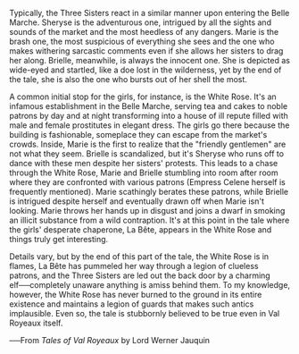 Typically, the Three Sisters react in a similar manner upon entering the Belle Marche. Sheryse is the adventurous one, intrigued by all the sights and sounds of the market and the most heedless of any dangers. Marie is the brash one, the most suspicious of everything she sees and the one who makes withering sarcastic comments even if she allows her sisters to drag her along. Brielle, meanwhile, is always the innocent one. She is depicted as wide-eyed and startled, like a doe lost in the wilderness, yet by the end of the tale, she is also the one who bursts out of her shell the most.

A common initial stop for the girls, for instance, is the White Rose. It's an infamous establishment in the Belle Marche, serving tea and cakes to noble patrons by day and at night transforming into a house of ill repute filled with male and female prostitutes in elegant dress. The girls go there because the building is fashionable, someplace they can escape from the market's crowds. Inside, Marie is the first to realize that the "friendly gentlemen" are not what they seem. Brielle is scandalized, but it's Sheryse who runs off to dance with these men despite her sisters' protests. This leads to a chase through the White Rose, Marie and Brielle stumbling into room after room where they are confronted with various patrons (Empress Celene herself is frequently mentioned). Marie scathingly berates these patrons, while Brielle is intrigued despite herself and eventually drawn off when Marie isn't looking. Marie throws her hands up in disgust and joins a dwarf in smoking an illicit substance from a wild contraption. It's at this point in the tale where the girls' desperate chaperone, La Bête, appears in the White Rose and things truly get interesting.

Details vary, but by the end of this part of the tale, the White Rose is in flames, La Bête has pummeled her way through a legion of clueless patrons, and the Three Sisters are led out the back door by a charming elf──completely unaware anything is amiss behind them. To my knowledge, however, the White Rose has never burned to the ground in its entire existence and maintains a legion of guards that makes such antics implausible. Even so, the tale is stubbornly believed to be true even in Val Royeaux itself.

──From <i> Tales of Val Royeaux </i> by Lord Werner Jauquin
